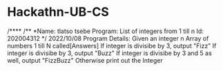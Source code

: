 # Hackathn-UB-CS
/****
/**
*Name: tlatso tsebe
Program: List of integers from 1 till n
Id: 202004312 
*/
 2022/10/08
 Program Details:
 Given an integer n
 Array of numbers 1 till N called[Answers]
 If integer is divisibe by 3, output "Fizz"
 If integer is divisibe by 3, output "Buzz"
 If integer is divisibe by 3 and 5 as well, output "FizzBuzz"
Otherwise print out the Integer
